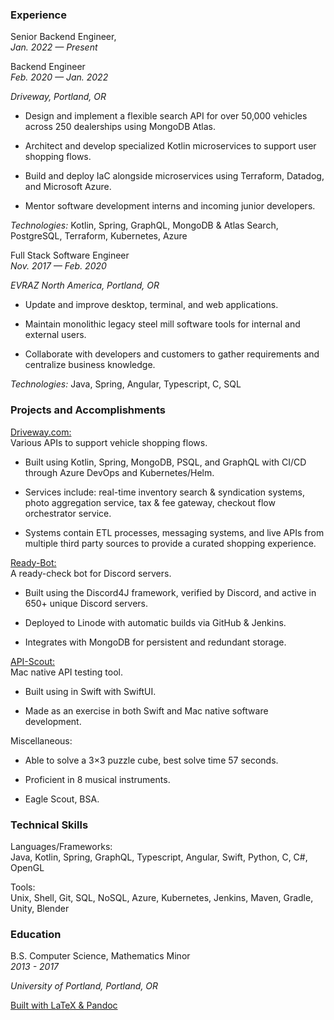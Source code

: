 ### Experience

Senior Backend Engineer,  
*Jan. 2022 — Present*

Backend Engineer  
*Feb. 2020 — Jan. 2022*

*Driveway, Portland, OR*

- Design and implement a flexible search API for over 50,000 vehicles
  across 250 dealerships using MongoDB Atlas.

- Architect and develop specialized Kotlin microservices to support user
  shopping flows.

- Build and deploy IaC alongside microservices using Terraform, Datadog,
  and Microsoft Azure.

- Mentor software development interns and incoming junior developers.

*Technologies:* Kotlin, Spring, GraphQL, MongoDB & Atlas Search,
PostgreSQL, Terraform, Kubernetes, Azure

Full Stack Software Engineer  
*Nov. 2017 — Feb. 2020*

*EVRAZ North America, Portland, OR*

- Update and improve desktop, terminal, and web applications.

- Maintain monolithic legacy steel mill software tools for internal and
  external users.

- Collaborate with developers and customers to gather requirements and
  centralize business knowledge.

*Technologies:* Java, Spring, Angular, Typescript, C, SQL

### Projects and Accomplishments

[Driveway.com:](https://driveway.com/shop)  
Various APIs to support vehicle shopping flows.

- Built using Kotlin, Spring, MongoDB, PSQL, and GraphQL with CI/CD
  through Azure DevOps and Kubernetes/Helm.

- Services include: real-time inventory search & syndication systems,
  photo aggregation service, tax & fee gateway, checkout flow
  orchestrator service.

- Systems contain ETL processes, messaging systems, and live APIs from
  multiple third party sources to provide a curated shopping experience.

[Ready-Bot:](https://www.github.com/BurnsCommaLucas/ready-botlin)  
A ready-check bot for Discord servers.

- Built using the Discord4J framework, verified by Discord, and active
  in 650+ unique Discord servers.

- Deployed to Linode with automatic builds via GitHub & Jenkins.

- Integrates with MongoDB for persistent and redundant storage.

[API-Scout:](https://github.com/BurnsCommaLucas/API-Scout)  
Mac native API testing tool.

- Built using in Swift with SwiftUI.

- Made as an exercise in both Swift and Mac native software development.

Miscellaneous:  
- Able to solve a 3$\times$<!-- -->3 puzzle cube, best solve time 57
  seconds.

- Proficient in 8 musical instruments.

- Eagle Scout, BSA.

### Technical Skills

Languages/Frameworks:  
Java, Kotlin, Spring, GraphQL, Typescript, Angular, Swift, Python, C,
C#, OpenGL

Tools:  
Unix, Shell, Git, SQL, NoSQL, Azure, Kubernetes, Jenkins, Maven, Gradle,
Unity, Blender

### Education

B.S. Computer Science, Mathematics Minor  
*2013 - 2017*

*University of Portland, Portland, OR*

<div class="center">

[Built with LaTeX & Pandoc
](https://www.github.com/BurnsCommaLucas/Resume)

</div>
